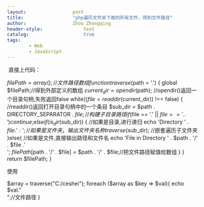 ```yaml
---
layout:					post
title:					"php遍历文件夹下面的所有文件，得到文件路径"
author:					Zhou Zhongqing
header-style:				text
catalog:					true
tags:
		- Web
		- JavaScript
---
```

​
直接上代码：

$filePath  = array();//文件路径数组
function traverse($path = '.') {
    global $filePath;//得到外部定义的数组
    $current_dir = opendir($path);    //opendir()返回一个目录句柄,失败返回false
    while(($file = readdir($current_dir)) !== false) {    //readdir()返回打开目录句柄中的一个条目
        $sub_dir = $path . DIRECTORY_SEPARATOR . $file;    //构建子目录路径
        if($file == '.' || $file == '..') {
            continue;
        }else if(is_dir($sub_dir)) {    //如果是目录,进行递归
            echo 'Directory ' . $file . ':';  //如果是文件夹，输出文件夹名称
            traverse($sub_dir); //嵌套遍历子文件夹
        }else{    //如果是文件,直接输出路径和文件名
            echo 'File in Directory ' . $path . '/' . $file .'<br/>';
            $filePath[$path . '/' . $file] = $path . '/' . $file;//把文件路径赋值给数组
        }
    }
    return $filePath;
}

使用

  $array = traverse("C:/ceshei");
  foreach ($array as $key => $val){
      echo $val."<br/>";//文件路径
  }


​